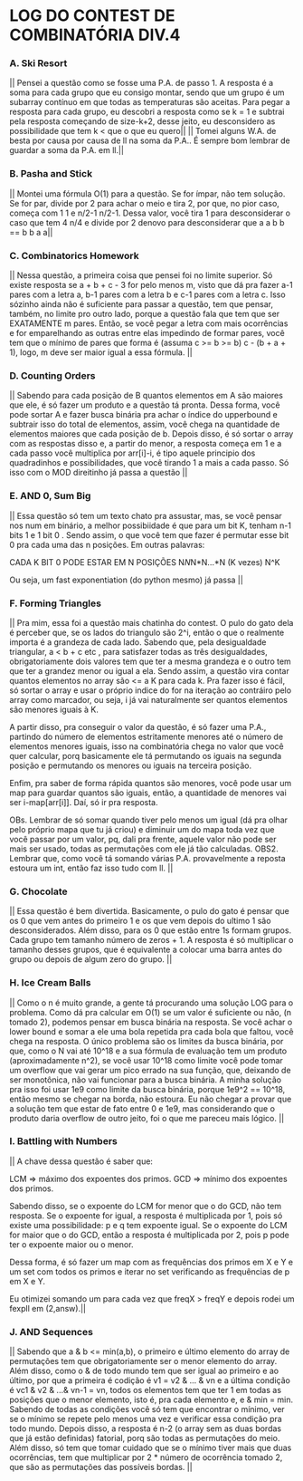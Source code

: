 # LOG DO CONTEST DE COMBINATÓRIA DIV.4

### A. Ski Resort
|| Pensei a questão como se fosse uma P.A. de passo 1. A resposta é a soma para  cada grupo que eu consigo montar, sendo que um grupo é um subarray contínuo em que todas as temperaturas são aceitas. Para pegar a resposta para cada grupo, eu descobri a resposta como se k = 1 e subtrai pela resposta começando de size-k+2, desse jeito, eu desconsidero as possibilidade que tem k < que o que eu quero|| 
|| Tomei alguns W.A. de besta por causa por causa de ll na soma da P.A..  É sempre bom lembrar de guardar a soma da P.A. em ll.||

### B. Pasha and Stick
|| Montei uma fórmula O(1) para a questão. Se for ímpar, não tem solução. Se for par, divide por 2 para achar o meio e tira 2, por que, no pior caso, começa com  1 1 e n/2-1 n/2-1. Dessa valor, você tira 1 para desconsiderar o caso que tem 4  n/4 e divide por 2 denovo para desconsiderar que a a b b == b b a a||

### C. Combinatorics Homework
|| Nessa questão, a primeira coisa que pensei foi no limite superior. Só existe resposta se a + b + c - 3 for pelo menos m, visto que dá pra fazer a-1 pares com a letra a, b-1 pares com a letra b e c-1 pares com a letra c. Isso sózinho ainda não é suficiente para passar a questão, tem que pensar,  também, no limite pro outro lado, porque a questão fala que tem que ser  EXATAMENTE m pares. Então, se você pegar a letra com mais ocorrências e for emparelhando as outras entre elas impedindo de formar pares, você tem que o mínimo de pares que forma é (assuma c >= b >= b) c - (b + a + 1), logo, m deve ser maior igual a essa fórmula. ||

### D. Counting Orders
|| Sabendo para cada posição de B quantos elementos em A são maiores que ele, é só fazer um produto e a questão tá pronta. Dessa forma, você pode sortar A e fazer busca binária pra achar o índice do upperbound e subtrair isso do total de elementos, assim, você chega na quantidade de elementos maiores que cada posição de b. Depois disso, é só sortar o array com as respostas disso e, a partir do menor, a resposta começa em 1 e a cada passo você multiplica por arr[i]-i, é tipo aquele principio dos quadradinhos e possibilidades, que você tirando 1 a  mais a cada passo. Só isso com o MOD direitinho já passa a questão ||

### E. AND 0, Sum Big
|| Essa questão só tem um texto chato pra assustar, mas, se você pensar nos num em binário, a melhor possibiidade é que para um bit K, tenham n-1 bits 1 e 1 bit 0 . Sendo assim, o que você tem que fazer é permutar esse bit 0 pra cada uma das n posições. Em outras palavras:

CADA K BIT 0 PODE ESTAR EM N POSIÇÕES 
N*N*N*N...*N (K vezes) 
N^K

Ou seja, um fast exponentiation (do python mesmo) já passa ||

### F. Forming Triangles
|| Pra mim, essa foi a questão mais chatinha do contest. O pulo do gato dela é perceber que, se os lados do triangulo são 2^i, então o que o realmente importa é a grandeza de cada lado. Sabendo que, pela desigualdade triangular, a < b + c etc , para satisfazer todas as três desigualdades, obrigatoriamente dois valores tem que ter a mesma grandeza e o outro tem que ter a grandez menor ou igual a ela. Sendo assim, a questão vira contar quantos elementos no array são <= a K para cada k. Pra fazer isso é fácil, só sortar o array e usar o próprio indice do for na iteração ao contráiro pelo array como marcador, ou seja, i já vai naturalmente ser quantos elementos são menores iguais à K.

A partir disso, pra conseguir o valor da questão, é só fazer uma P.A., partindo do número de elementos estritamente menores até o número de elementos menores iguais, isso na combinatória chega no valor que você quer calcular, porq basicamente ele tá permutando os iguais na segunda posição e permutando os menores ou iguais na terceira posição.

Enfim, pra saber de forma rápida quantos são menores, você pode usar um map para guardar quantos são iguais, então, a quantidade de menores vai ser i-map[arr[i]]. Daí, só ir pra resposta.

OBs. Lembrar de só somar quando tiver pelo menos um igual (dá pra olhar pelo próprio mapa que tu já criou) e diminuir um do mapa toda vez que você passar por um valor, pq, dali pra frente, aquele valor não pode ser mais ser usado, todas as permutações com ele já tão calculadas.
OBS2. Lembrar que, como você tá somando várias P.A. provavelmente a reposta estoura um int, então faz isso tudo com ll. ||

### G. Chocolate
|| Essa questão é bem divertida. Basicamente, o pulo do gato é pensar que os 0  que vem antes do primeiro 1 e os que vem depois do ultimo 1 são desconsiderados. Além disso, para os 0 que estão entre 1s formam grupos. Cada grupo tem tamanho número de zeros + 1. A resposta é só multiplicar o tamanho desses grupos, que é equivalente a colocar uma barra antes do grupo ou depois de algum zero do grupo. ||

### H. Ice Cream Balls
|| Como o n é muito grande, a gente tá procurando uma solução LOG para o problema. Como dá pra calcular em O(1) se um valor é suficiente ou não, (n tomado 2), podemos pensar em busca binária na resposta. Se você achar o lower bound e somar a ele uma bola repetida pra cada bola que
faltou, você chega na resposta.
O único problema são os limites da busca binária, por que, como o N vai até  10^18 e a sua fórmula de evaluação tem um produto (aproximadamente n^2), se você usar 10^18 como limite você pode tomar um overflow que vai gerar um pico errado na sua função, que, deixando de ser monotônica, não vai funcionar para a busca binária. A minha solução pra isso foi usar 1e9 como limite da busca binária, porque 1e9^2 == 10^18, então mesmo se chegar na borda, não estoura. Eu não  chegar a provar que a solução tem que estar de fato entre 0 e 1e9, mas considerando que o produto daria overflow de outro jeito, foi o que me pareceu mais lógico. ||

### I. Battling with Numbers

|| A chave dessa questão é saber que:

LCM => máximo dos expoentes dos primos. 
GCD => mínimo dos expoentes dos primos. 

Sabendo disso, se o expoente do LCM for menor que o do GCD, não tem resposta. Se o expoente for igual, a resposta é multiplicada por 1, pois só existe uma possibilidade: p e q tem expoente igual.
Se o expoente do LCM for maior que o do GCD, então a resposta é multiplicada por
2, pois p pode ter o expoente maior ou o menor. 

Dessa forma, é só fazer um map com as frequências dos primos em X e Y e um set com todos os primos e iterar no set verificando as frequências de p em X e Y. 

Eu otimizei somando um para cada  vez que freqX > freqY e depois rodei um fexpll em (2,answ).||

### J. AND Sequences
|| Sabendo que a & b <= min(a,b), o primeiro e último elemento do array de permutações tem que obrigatoriamente ser o menor elemento do array. Além disso, como o & de todo mundo tem que ser igual ao primeiro e ao último, por que a primeira é codição é v1 = v2 & ... & vn e a última condição é vc1 & v2 & ...& vn-1 = vn, todos os elementos tem que ter 1 em todas as posições que o menor elemento, isto é, pra cada elemento e, e & min = min. Sabendo de todas as condições você só tem que encontrar o mínimo, ver se o mínimo se repete pelo menos uma vez e verificar essa condição pra todo mundo. Depois disso, a resposta é n-2 (o array sem as duas bordas que já estão definidas) fatorial, porq são todas as permutações do meio. Além disso, só tem que tomar cuidado que se o mínimo tiver mais que duas ocorrências, tem que multiplicar por 2 * número de ocorrência tomado 2, que são as permutações das possíveis bordas. ||